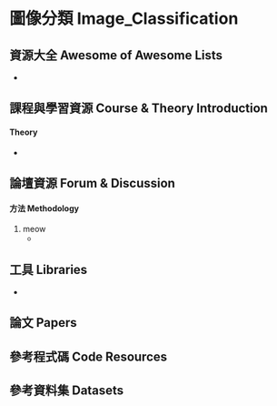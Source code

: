 # 圖像分類 Image_Classification
   
## 資源大全 Awesome of Awesome Lists
+ []()

## 課程與學習資源 Course & Theory Introduction
#### Theory
+ []()

## 論壇資源 Forum & Discussion
#### 方法 Methodology
1. meow
    + []()

## 工具 Libraries
+ []()


## 論文 Papers


## 參考程式碼 Code Resources


## 參考資料集 Datasets